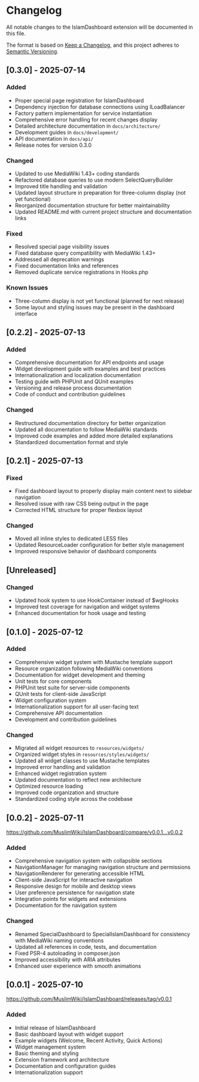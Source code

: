 # Changelog

All notable changes to the IslamDashboard extension will be documented in this file.

The format is based on [Keep a Changelog](https://keepachangelog.com/en/1.0.0/),
and this project adheres to [Semantic Versioning](https://semver.org/spec/v2.0.0.html).

## [0.3.0] - 2025-07-14
### Added
- Proper special page registration for IslamDashboard
- Dependency injection for database connections using ILoadBalancer
- Factory pattern implementation for service instantiation
- Comprehensive error handling for recent changes display
- Detailed architecture documentation in `docs/architecture/`
- Development guides in `docs/development/`
- API documentation in `docs/api/`
- Release notes for version 0.3.0

### Changed
- Updated to use MediaWiki 1.43+ coding standards
- Refactored database queries to use modern SelectQueryBuilder
- Improved title handling and validation
- Updated layout structure in preparation for three-column display (not yet functional)
- Reorganized documentation structure for better maintainability
- Updated README.md with current project structure and documentation links

### Fixed
- Resolved special page visibility issues
- Fixed database query compatibility with MediaWiki 1.43+
- Addressed all deprecation warnings
- Fixed documentation links and references
- Removed duplicate service registrations in Hooks.php

### Known Issues
- Three-column display is not yet functional (planned for next release)
- Some layout and styling issues may be present in the dashboard interface

## [0.2.2] - 2025-07-13
### Added
- Comprehensive documentation for API endpoints and usage
- Widget development guide with examples and best practices
- Internationalization and localization documentation
- Testing guide with PHPUnit and QUnit examples
- Versioning and release process documentation
- Code of conduct and contribution guidelines

### Changed
- Restructured documentation directory for better organization
- Updated all documentation to follow MediaWiki standards
- Improved code examples and added more detailed explanations
- Standardized documentation format and style

## [0.2.1] - 2025-07-13
### Fixed
- Fixed dashboard layout to properly display main content next to sidebar navigation
- Resolved issue with raw CSS being output in the page
- Corrected HTML structure for proper flexbox layout

### Changed
- Moved all inline styles to dedicated LESS files
- Updated ResourceLoader configuration for better style management
- Improved responsive behavior of dashboard components

## [Unreleased]
### Changed
- Updated hook system to use HookContainer instead of $wgHooks
- Improved test coverage for navigation and widget systems
- Enhanced documentation for hook usage and testing

## [0.1.0] - 2025-07-12
### Added
- Comprehensive widget system with Mustache template support
- Resource organization following MediaWiki conventions
- Documentation for widget development and theming
- Unit tests for core components
- PHPUnit test suite for server-side components
- QUnit tests for client-side JavaScript
- Widget configuration system
- Internationalization support for all user-facing text
- Comprehensive API documentation
- Development and contribution guidelines

### Changed
- Migrated all widget resources to `resources/widgets/`
- Organized widget styles in `resources/styles/widgets/`
- Updated all widget classes to use Mustache templates
- Improved error handling and validation
- Enhanced widget registration system
- Updated documentation to reflect new architecture
- Optimized resource loading
- Improved code organization and structure
- Standardized coding style across the codebase

## [0.0.2] - 2025-07-11
https://github.com/MuslimWiki/IslamDashboard/compare/v0.0.1...v0.0.2
### Added
- Comprehensive navigation system with collapsible sections
- NavigationManager for managing navigation structure and permissions
- NavigationRenderer for generating accessible HTML
- Client-side JavaScript for interactive navigation
- Responsive design for mobile and desktop views
- User preference persistence for navigation state
- Integration points for widgets and extensions
- Documentation for the navigation system

### Changed
- Renamed SpecialDashboard to SpecialIslamDashboard for consistency with MediaWiki naming conventions
- Updated all references in code, tests, and documentation
- Fixed PSR-4 autoloading in composer.json
- Improved accessibility with ARIA attributes
- Enhanced user experience with smooth animations

## [0.0.1] - 2025-07-10
https://github.com/MuslimWiki/IslamDashboard/releases/tag/v0.0.1
### Added
- Initial release of IslamDashboard
- Basic dashboard layout with widget support
- Example widgets (Welcome, Recent Activity, Quick Actions)
- Widget management system
- Basic theming and styling
- Extension framework and architecture
- Documentation and configuration guides
- Internationalization support

